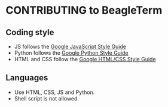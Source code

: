 CONTRIBUTING to BeagleTerm
==========================

## Coding style

* JS follows the [Google JavaScript Style Guide](https://google.github.io/styleguide/javascriptguide.xml)
* Python follows the [Google Python Style Guide](https://google.github.io/styleguide/pyguide.html)
* HTML and CSS follow the [Google HTML/CSS Style Guide](https://google.github.io/styleguide/htmlcssguide.xml)

## Languages

* Use HTML, CSS, JS and Python.
* Shell script is not allowed.
